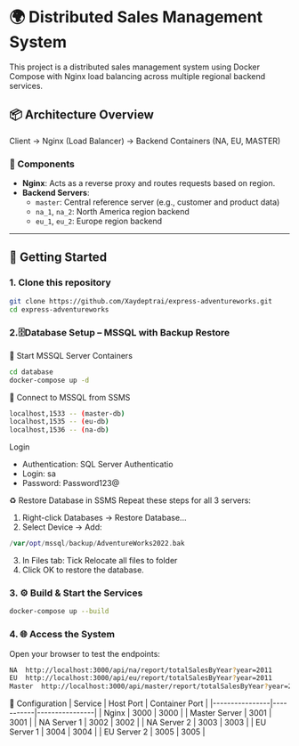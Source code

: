 # 🌍 Distributed Sales Management System

This project is a distributed sales management system using Docker Compose with Nginx load balancing across multiple regional backend services.

## 📦 Architecture Overview
Client → Nginx (Load Balancer) → Backend Containers (NA, EU, MASTER)

### 🧩 Components

- **Nginx**: Acts as a reverse proxy and routes requests based on region.
- **Backend Servers**:
  - `master`: Central reference server (e.g., customer and product data)
  - `na_1`, `na_2`: North America region backend
  - `eu_1`, `eu_2`: Europe region backend

---

## 🚀 Getting Started

### 1. Clone this repository
```bash
git clone https://github.com/Xaydeptrai/express-adventureworks.git
cd express-adventureworks
```

### 2.🗄️Database Setup – MSSQL with Backup Restore
🐳 Start MSSQL Server Containers
```bash
cd database
docker-compose up -d
```
🔌 Connect to MSSQL from SSMS
```bash
localhost,1533 -- (master-db)
localhost,1535 -- (eu-db)
localhost,1536 -- (na-db)
```
  Login 
  - Authentication: SQL Server Authenticatio
  - Login: sa
  - Password: Password123@

♻️ Restore Database in SSMS
Repeat these steps for all 3 servers:
1. Right-click Databases → Restore Database...
2. Select Device → Add:
```swift
/var/opt/mssql/backup/AdventureWorks2022.bak
```
3. In Files tab: Tick Relocate all files to folder
4. Click OK to restore the database.

### 3. ⚙️ Build & Start the Services
```bash
docker-compose up --build
```
### 4. 🌐 Access the System
Open your browser to test the endpoints:
```bash
NA	http://localhost:3000/api/na/report/totalSalesByYear?year=2011
EU	http://localhost:3000/api/eu/report/totalSalesByYear?year=2011
Master	http://localhost:3000/api/master/report/totalSalesByYear?year=2011
```

🔧 Configuration
| Service        | Host Port | Container Port |
|----------------|-----------|----------------|
| Nginx          | 3000      | 3000           |
| Master Server  | 3001      | 3001           |
| NA Server 1    | 3002      | 3002           |
| NA Server 2    | 3003      | 3003           |
| EU Server 1    | 3004      | 3004           |
| EU Server 2    | 3005      | 3005           |
